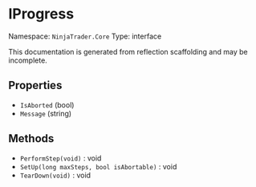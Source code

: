 # IProgress

Namespace: `NinjaTrader.Core`
Type: interface

This documentation is generated from reflection scaffolding and may be incomplete.

## Properties
- `IsAborted` (bool)
- `Message` (string)

## Methods
- `PerformStep(void)` : void
- `SetUp(long maxSteps, bool isAbortable)` : void
- `TearDown(void)` : void
